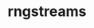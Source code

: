 ---
title: "rngstreams"
layout: cache
categories: [package, develop-2025-01-12]
meta: {"versions": ["1.0.1"], "compilers": ["gcc@=11.4.0"], "oss": ["ubuntu22.04"], "platforms": ["linux"], "targets": ["x86_64_v3"], "stacks": ["hep", "root"], "num_specs": 1, "num_specs_by_stack": {"root": 1, "hep": 1}}
spec_details: [{"hash": "eqrjozxknc7ojrmfh5n375rk4v5l5pg6", "compiler": "gcc@=11.4.0", "versions": ["1.0.1"], "os": "ubuntu22.04", "platform": "linux", "target": "x86_64_v3", "variants": ["build_system=autotools"], "stacks": ["root", "hep"], "size": "-", "tarball": "https://binaries.spack.io/develop-2025-01-12/build_cache/linux-ubuntu22.04-x86_64_v3/gcc-11.4.0/rngstreams-1.0.1/linux-ubuntu22.04-x86_64_v3-gcc-11.4.0-rngstreams-1.0.1-eqrjozxknc7ojrmfh5n375rk4v5l5pg6.spack"}]
---